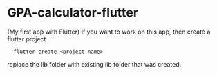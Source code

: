 # GPA-calculator-flutter
(My first app with Flutter)
If you want to work on this app, then create a flutter project
```
  flutter create <project-name>
```
replace the lib folder with existing lib folder that was created.

